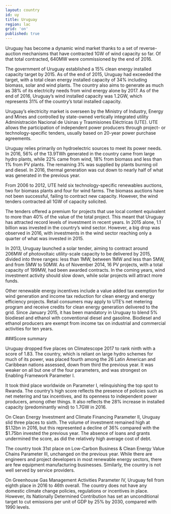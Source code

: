 ```yaml
---
layout: country
id: uy
title: Uruguay
region: lac
grid: 'on'
published: true
---
```


Uruguay has become a dynamic wind market thanks to a set of reverse-auction mechanisms that have contracted 1GW of wind capacity so far. Of that total contracted, 640MW were commissioned by the end of 2016.

The government of Uruguay established a 15% clean energy installed capacity target by 2015. As of the end of 2015, Uruguay had exceeded the target, with a total clean energy installed capacity of 34% including biomass, solar and wind plants. The country also aims to generate as much as 38% of its electricity needs from wind energy alone by 2017. As of the end of 2016, Uruguay’s wind installed capacity was 1.2GW, which represents 31% of the country’s total installed capacity.

Uruguay’s electricity market is overseen by the Ministry of Industry, Energy and Mines and controlled by state-owned vertically integrated utility Administración Nacional de Usinas y Trasmisiones Eléctricas (UTE). UTE allows the participation of independent power producers through project- or technology-specific tenders, usually based on 20-year power purchase agreements.

Uruguay relies primarily on hydroelectric sources to meet its power needs. In 2016, 56% of the 13.9TWh generated in the country came from large hydro plants, while 22% came from wind, 18% from biomass and less than 1% from PV plants. The remaining 3% was supplied by plants burning oil and diesel. In 2016, thermal generation was cut down to nearly half of what was generated in the previous year.

From 2006 to 2012, UTE held six technology-specific renewables auctions, two for biomass plants and four for wind farms. The biomass auctions have not been successful, failing to contract new capacity. However, the wind tenders contracted all 1GW of capacity solicited.

The tenders offered a premium for projects that use local content equivalent to more than 40% of the value of the total project. This meant that Uruguay has attracted record levels of investment in recent years. In 2015 alone, 1.1 billion was invested in the country’s wind sector. However, a big drop was observed in 2016, with investments in the wind sector reaching only a quarter of what was invested in 2015.

In 2013, Uruguay launched a solar tender, aiming to contract around 206MW of photovoltaic utility-scale capacity to be delivered by 2015, divided into three ranges: less than 1MW, between 1MW and less than 5MW, and from 5MW to 50MW. As of November 2014, 16 PV projects, with a total capacity of 199MW, had been awarded contracts. In the coming years, wind investment activity should slow down, while solar projects will attract more funds.

Other renewable energy incentives include a value added tax exemption for wind generation and income tax reduction for clean energy and energy efficiency projects. Retail consumers may apply to UTE’s net metering program and receive credits for clean energy generation delivered to the grid. Since January 2015, it has been mandatory in Uruguay to blend 5% biodiesel and ethanol with conventional diesel and gasoline. Biodiesel and ethanol producers are exempt from income tax on industrial and commercial activities for ten years.

###Score summary

Uruguay dropped five places on Climatescope 2017 to rank ninth with a score of 1.83. The country, which is reliant on large hydro schemes for much of its power, was placed fourth among the 26 Latin American and Caribbean nations assessed, down from third the previous year. It was weaker on all but one of the four parameters, and was strongest on Enabling Framework Parameter I. 

It took third place worldwide on Parameter I, relinquishing the top spot to Rwanda. The country’s high score reflects the presence of policies such as net metering and tax incentives, and its openness to independent power producers, among other things. It also reflects the 28% increase in installed capacity (predominantly wind) to 1.7GW in 2016. 

On Clean Energy Investment and Climate Financing Parameter II, Uruguay slid three places to sixth. The volume of investment remained high at $1.12bn in 2016, but this represented a decline of 36% compared with the $1.75bn invested the previous year. The absence of loans and grants undermined the score, as did the relatively high average cost of debt. 

The country took 31st place on Low-Carbon Business & Clean Energy Value Chains Parameter III, unchanged on the previous year. While there are engineers and project developers in most renewable energy sectors, there are few equipment manufacturing businesses. Similarly, the country is not well served by service providers. 

On Greenhouse Gas Management Activities Parameter IV, Uruguay fell from eighth place in 2016 to 46th overall. The country does not have any domestic climate change policies, regulations or incentives in place. However, its Nationally Determined Contribution has set an unconditional target to cut emissions per unit of GDP by 25% by 2030, compared with 1990 levels.

